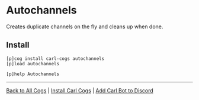 # Autochannels

Creates duplicate channels on the fly and cleans up when done.

## Install

```text
[p]cog install carl-cogs autochannels
[p]load autochannels

[p]help Autochannels
```

---
[Back to All Cogs](../README.md#public-cogs) |
[Install Carl Cogs](../README.md#installing) |
[Add Carl Bot to Discord](https://discord.com/oauth2/authorize?client_id=204384021352808450&scope=bot+applications.commands&permissions=8)
